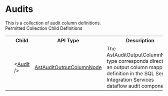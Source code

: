 # Audits

<div class="LanguageSummary"><div class ="SummaryItem">This is a collection of audit column definitions.</div></div><div class="SchemaBindingGroup"><div class="SchemaBindingGroupHeader">Permitted Collection Child Definitions</div><table id="SchemaBindingList" class="SchemaBindingList"><tbody><tr><th class="SchemaBindingIconColumnHeader">&nbsp;</th><th class="SchemaBindingNameColumnHeader">Child</th><th class="SchemaBindingTypeColumnHeader">API Type</th><th class="SchemaBindingSummaryColumnHeader">Description</th></tr><tr class="cd0"><td class="SchemaBindingIcon"><div class="NotRequired" /></td><td class="SchemaBindingName"><span class="punc">&lt;</span><a href=Varigence.Languages.Biml.Transformation.AstAuditOutputColumnNode.html">Audit</a><span class="punc"> /&gt;</span></td><td class="SchemaBindingType"><a href="../api-reference/Varigence.Languages.Biml.Transformation.AstAuditOutputColumnNode.html">AstAuditOutputColumnNode</a></td><td class="SchemaBindingSummary">The AstAuditOutputColumnNode type corresponds directly to an output column mapping definition in the SQL Server Integration Services dataflow audit component.</td></tr></tbody></table></div>